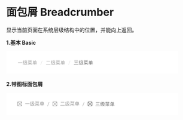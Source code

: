 # 面包屑 Breadcrumber
显示当前页面在系统层级结构中的位置，并能向上返回。

**1.基本 Basic**

![7-1](../images/web_guide/7-1.png)

**2.带图标面包屑**

![7-2](../images/web_guide/7-2.png)


